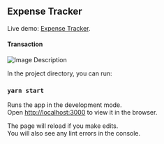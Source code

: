 ## Expense Tracker

Live demo: [Expense Tracker](https://expense-tracker-by-charlotte.web.app).

#### Transaction
![Image Description](https://res.cloudinary.com/dsd9cchvp/image/upload/v1601284103/Expense-Tracker/screen-shot/Screenshot_from_2020-09-28_16-08-07_ciq3sp.png)

In the project directory, you can run:

### `yarn start`

Runs the app in the development mode.<br />
Open [http://localhost:3000](http://localhost:3000) to view it in the browser.

The page will reload if you make edits.<br />
You will also see any lint errors in the console.

